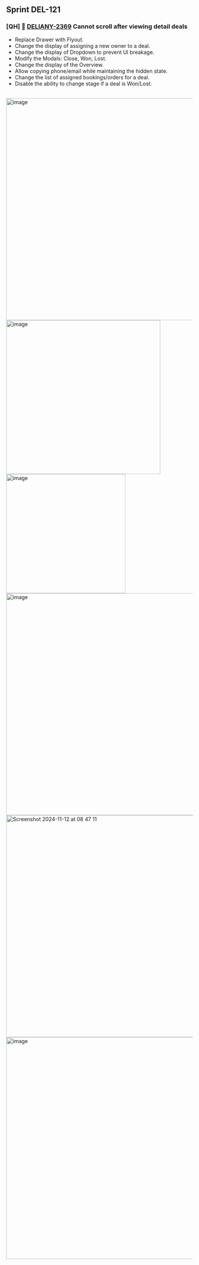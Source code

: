 ## Sprint DEL-121

### [QH] 🚀 [DELIANY-2369](https://deliany.youtrack.cloud/issue/DELIANY-2369/BugBiz-Cannot-scroll-after-viewing-detail-deals) Cannot scroll after viewing detail deals
- Replace Drawer with Flyout.
- Change the display of assigning a new owner to a deal.
- Change the display of Dropdown to prevent UI breakage.
- Modify the Modals: Close, Won, Lost.
- Change the display of the Overview.
- Allow copying phone/email while maintaining the hidden state.
- Change the list of assigned bookings/orders for a deal.
- Disable the ability to change stage if a deal is Won/Lost.
<br />
<img width="600" alt="image" src="https://github.com/user-attachments/assets/604e3a4b-e25a-47bd-a259-c31ab5bc4549">
<img width="416" alt="image" src="https://github.com/user-attachments/assets/11b8afe2-9cf7-4744-b4e7-15b2943df0c3">
<img width="322" alt="image" src="https://github.com/user-attachments/assets/ffe1e8c1-e79b-42d2-b5cf-52022d1fdd61">
<img width="600" alt="image" src="https://github.com/user-attachments/assets/12660a49-588a-47eb-bf1b-dc662f71136d">
<img width="600" alt="Screenshot 2024-11-12 at 08 47 11" src="https://github.com/user-attachments/assets/39d01342-c565-4c00-8b82-99b7a96b3aa7">
<img width="600" alt="image" src="https://github.com/user-attachments/assets/0d140b91-6eb7-49ac-9ba0-5fce1c8a679e">
